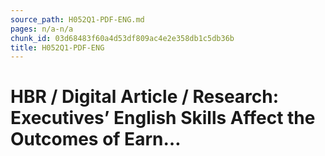```yaml
---
source_path: H052Q1-PDF-ENG.md
pages: n/a-n/a
chunk_id: 03d68483f60a4d53df809ac4e2e358db1c5db36b
title: H052Q1-PDF-ENG
---
```

# HBR / Digital Article / Research: Executives’ English Skills Affect the Outcomes of Earn…

